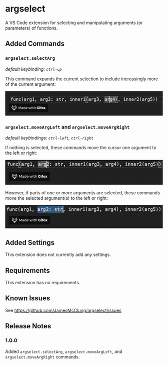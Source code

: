 # argselect

A VS Code extension for selecting and manipulating arguments (or parameters) of functions.

## Added Commands

### `argselect.selectArg`
_default keybinding: `ctrl-up`_

This command expands the current selection to include increasingly more of the current argument:

![feature X](images/ctrl-up.gif)

### `argselect.moveArgLeft` and `argselect.moveArgRight`
_default keybindings: `ctrl-left`, `ctrl-right`_

If nothing is selected, these commands move the cursor one argument to the left or right:

![feature X](images/ctrl-lr.gif)
    
However, if parts of one or more arguments are selected, these commands move the selected argument(s) to the left or right:

![feature X](images/ctrl-lr-sel.gif)

## Added Settings

This extension does not currently add any settings.

## Requirements

This extension has no requirements.

## Known Issues

See https://github.com/JamesMcClung/argselect/issues

## Release Notes

### 1.0.0

Added `argselect.selectArg`, `argselect.moveArgLeft`, and `argselect.moveArgRight` commands.

